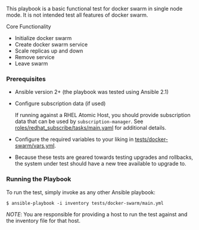 This playbook is a basic functional test for docker swarm in single node mode.
It is not intended test all features of docker swarm.

Core Functionality
- Initialize docker swarm
- Create docker swarm service
- Scale replicas up and down
- Remove service
- Leave swarm

### Prerequisites
  - Ansible version 2+ (the playbook was tested using Ansible 2.1)

  - Configure subscription data (if used)

    If running against a RHEL Atomic Host, you should provide subscription
    data that can be used by `subscription-manager`.  See
    [roles/redhat_subscribe/tasks/main.yaml](roles/redhat_subscribe/tasks/main.yaml)
    for additional details.

  - Configure the required variables to your liking in [tests/docker-swarm/vars.yml](tests/docker-swarm/vars.yml).

  - Because these tests are geared towards testing upgrades and rollbacks,
    the system under test should have a new tree available to upgrade to.

### Running the Playbook

To run the test, simply invoke as any other Ansible playbook:

```
$ ansible-playbook -i inventory tests/docker-swarm/main.yml
```

*NOTE*: You are responsible for providing a host to run the test against and the
inventory file for that host.
